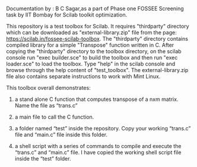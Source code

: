 Documentation by : B C Sagar,as a part of Phase one FOSSEE Screening task by IIT Bombay for Scilab toolkit optimization.

This repository is a test toolbox for Scilab. It requires "thirdparty" directory which can be downloaded as "external-library.zip" file from the page: 
https://scilab.in/fossee-scilab-toolbox. The "thirdparty" directory contains compiled library for a simple "Transpose" function written in C. After copying the 
"thirdparty" directory to the toolbox directory, on the scilab console run "exec builder.sce" to build the toolbox and then run "exec loader.sce" to load the 
toolbox.  Type "help" in the scilab console and browse through the help content of "test_toolbox". The external-library.zip file also contains separate instructions to work with Mint Linux.


This toolbox overall demonstrates:

1.  a stand alone C function that computes transpose of a nxm matrix. Name the file as “trans.c”

2.  a main file to call the C function.

3.  a folder named “test” inside the repository. Copy your working “trans.c” file and “main.c” file inside this folder.

4.  a shell script with a series of commands to compile and execute the “trans.c” and “main.c” file. I have copied the working shell script file inside the “test” folder.

